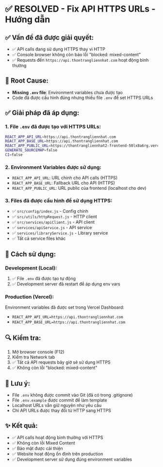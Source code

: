 # ✅ **RESOLVED** - Fix API HTTPS URLs - Hướng dẫn

## ✅ **Vấn đề đã được giải quyết:**
- ✅ API calls đang sử dụng HTTPS thay vì HTTP
- ✅ Console browser không còn báo lỗi "blocked: mixed-content"
- ✅ Requests đến `https://api.thontrangliennhat.com` hoạt động bình thường

## 🎯 **Root Cause:**
- **Missing `.env` file**: Environment variables chưa được tạo
- Code đã được cấu hình đúng nhưng thiếu file `.env` để set HTTPS URLs

## ✅ **Giải pháp đã áp dụng:**

### 1. **File `.env` đã được tạo với HTTPS URLs:**
```bash
REACT_APP_API_URL=https://api.thontrangliennhat.com
REACT_APP_BASE_URL=https://api.thontrangliennhat.com
REACT_APP_PUBLIC_URL=https://thontrangliennhat2-frontend-50lx8a6rg.vercel.app
GENERATE_SOURCEMAP=false
CI=false
```

### 2. **Environment Variables được sử dụng:**
- `REACT_APP_API_URL`: URL chính cho API calls (HTTPS)
- `REACT_APP_BASE_URL`: Fallback URL cho API (HTTPS)
- `REACT_APP_PUBLIC_URL`: URL public của frontend (localhost cho dev)

### 3. **Files đã được cấu hình để sử dụng HTTPS:**
- ✅ `src/config/index.js` - Config chính
- ✅ `src/utils/httpRequest.js` - HTTP client
- ✅ `src/services/apiClient.js` - API client
- ✅ `services/apiService.js` - API service
- ✅ `services/libraryService.js` - Library service
- ✅ Tất cả service files khác

## 🚀 **Cách sử dụng:**

### **Development (Local):**
1. ✅ File `.env` đã được tạo tự động
2. ✅ Development server đã restart để áp dụng env vars

### **Production (Vercel):**
Environment variables đã được set trong Vercel Dashboard:
- `REACT_APP_API_URL=https://api.thontrangliennhat.com`
- `REACT_APP_BASE_URL=https://api.thontrangliennhat.com`

## 🔍 **Kiểm tra:**
1. Mở browser console (F12)
2. Kiểm tra Network tab
3. ✅ Tất cả API requests bây giờ sẽ sử dụng HTTPS
4. ✅ Không còn lỗi "blocked: mixed-content"

## 📝 **Lưu ý:**
- File `.env` không được commit vào Git (đã có trong .gitignore)
- File `.env.example` được commit để làm template
- Localhost URLs vẫn giữ nguyên như yêu cầu
- Chỉ API URLs được thay đổi từ HTTP sang HTTPS

## ✨ **Kết quả:**
- ✅ API calls hoạt động bình thường với HTTPS
- ✅ Không còn lỗi Mixed Content
- ✅ Bảo mật được cải thiện
- ✅ Website hoạt động ổn định trên production
- ✅ Development server sử dụng đúng environment variables 